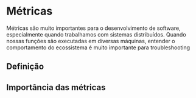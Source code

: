 # Métricas

Métricas são muito importantes para o desenvolvimento de software, especialmente quando trabalhamos com
sistemas distribuídos. Quando nossas funções são executadas em diversas máquinas, entender o comportamento
do ecossistema é muito importante para troubleshooting

## Definição

## Importância das métricas